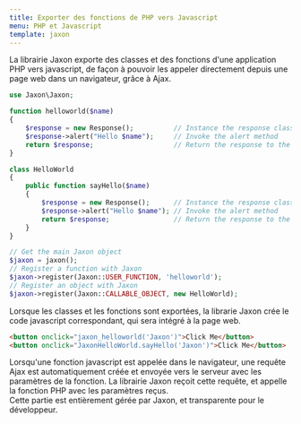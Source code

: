 ```yaml
---
title: Exporter des fonctions de PHP vers Javascript
menu: PHP et Javascript
template: jaxon
---
```


La librairie Jaxon exporte des classes et des fonctions d'une application PHP vers javascript, de façon à pouvoir les appeler directement depuis une page web dans un navigateur, grâce à Ajax.

```php
use Jaxon\Jaxon;

function helloworld($name) 
{ 
    $response = new Response();          // Instance the response class 
    $response->alert("Hello $name");     // Invoke the alert method
    return $response;                    // Return the response to the browser
}  

class HelloWorld
{
    public function sayHello($name)
    {
        $response = new Response();      // Instance the response class 
        $response->alert("Hello $name"); // Invoke the alert method
        return $response;                // Return the response to the browser
    }
}

// Get the main Jaxon object
$jaxon = jaxon();
// Register a function with Jaxon
$jaxon->register(Jaxon::USER_FUNCTION, 'helloworld');
// Register an object with Jaxon
$jaxon->register(Jaxon::CALLABLE_OBJECT, new HelloWorld);
```

Lorsque les classes et les fonctions sont exportées, la librarie Jaxon crée le code javascript correspondant, qui sera intégré à la page web.

```html
<button onclick="jaxon_helloworld('Jaxon')">Click Me</button>
<button onclick="JaxonHelloWorld.sayHello('Jaxon')">Click Me</button>
```

Lorsqu'une fonction javascript est appelée dans le navigateur, une requête Ajax est automatiquement créée et envoyée vers le serveur avec les paramètres de la fonction. La librairie Jaxon reçoit cette requête, et appelle la fonction PHP avec les paramètres reçus.  
Cette partie est entièrement gérée par Jaxon, et transparente pour le développeur.
